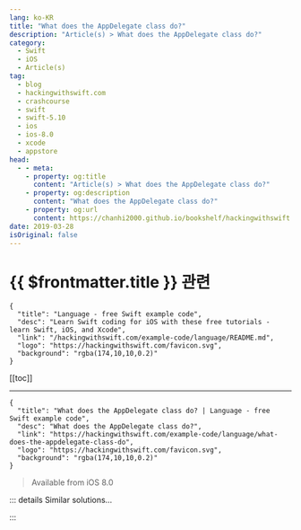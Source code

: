 ```yaml
---
lang: ko-KR
title: "What does the AppDelegate class do?"
description: "Article(s) > What does the AppDelegate class do?"
category:
  - Swift
  - iOS
  - Article(s)
tag: 
  - blog
  - hackingwithswift.com
  - crashcourse
  - swift
  - swift-5.10
  - ios
  - ios-8.0
  - xcode
  - appstore
head:
  - - meta:
    - property: og:title
      content: "Article(s) > What does the AppDelegate class do?"
    - property: og:description
      content: "What does the AppDelegate class do?"
    - property: og:url
      content: https://chanhi2000.github.io/bookshelf/hackingwithswift.com/example-code/language/what-does-the-appdelegate-class-do.html
date: 2019-03-28
isOriginal: false
---
```


# {{ $frontmatter.title }} 관련

```component VPCard
{
  "title": "Language - free Swift example code",
  "desc": "Learn Swift coding for iOS with these free tutorials - learn Swift, iOS, and Xcode",
  "link": "/hackingwithswift.com/example-code/language/README.md",
  "logo": "https://hackingwithswift.com/favicon.svg",
  "background": "rgba(174,10,10,0.2)"
}
```

[[toc]]

---

```component VPCard
{
  "title": "What does the AppDelegate class do? | Language - free Swift example code",
  "desc": "What does the AppDelegate class do?",
  "link": "https://hackingwithswift.com/example-code/language/what-does-the-appdelegate-class-do",
  "logo": "https://hackingwithswift.com/favicon.svg",
  "background": "rgba(174,10,10,0.2)"
}
```

> Available from iOS 8.0

<!-- TODO: 작성 -->

<!-- 
If you create your app using one of Xcode’s built-in templates, you’ll automatically get an `AppDelegate` class in <FontIcon icon="fa-brands fa-swift"/>`AppDelegate.swift`, which comes with a handful of empty methods. 

This class is *supposed* to be there to handle application lifecycle events - i.e., responding to the app being launched, backgrounded, foregrounded, receiving data, and so on. However, in practice `AppDelegate` is often abused as an easy dumping group for shared data - any thing that is used in several view controllers often gets thrown into the app delegate, but that’s nearly always the wrong place for it.

You may also sometimes see folks creating their initial user interface inside `AppDelegate`. This is broadly a bad idea unless you’re just starting out - if you’ve done this, consider splitting off that layout code either into a coordinator or into a view containment subclass.

-->

::: details Similar solutions…

<!--
/quick-start/swiftui/how-to-add-an-appdelegate-to-a-swiftui-app">How to add an AppDelegate to a SwiftUI app 
/example-code/language/whats-the-difference-between-a-static-variable-and-a-class-variable">What’s the difference between a static variable and a class variable? 
/example-code/language/what-are-class-and-subtype-existentials">What are class and subtype existentials? 
/example-code/language/what-is-class-inheritance">What is class inheritance? 
/example-code/uikit/how-to-detect-when-your-size-class-changes">How to detect when your size class changes</a>
-->

:::


